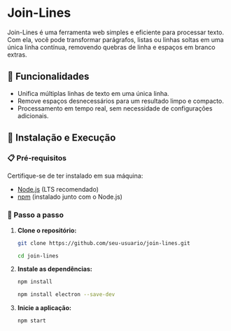 # Join-Lines

Join-Lines é uma ferramenta web simples e eficiente para processar texto. Com ela, você pode transformar parágrafos, listas ou linhas soltas em uma única linha contínua, removendo quebras de linha e espaços em branco extras.  

## 📌 Funcionalidades
- Unifica múltiplas linhas de texto em uma única linha.  
- Remove espaços desnecessários para um resultado limpo e compacto.  
- Processamento em tempo real, sem necessidade de configurações adicionais.  

## 🚀 Instalação e Execução  

### 📋 Pré-requisitos  
Certifique-se de ter instalado em sua máquina:  
- [Node.js](https://nodejs.org/) (LTS recomendado)  
- [npm](https://www.npmjs.com/) (instalado junto com o Node.js)  

### 🔧 Passo a passo  

1. **Clone o repositório:**  
   ```sh
   git clone https://github.com/seu-usuario/join-lines.git
   ```
   ```sh
   cd join-lines
   ```
2. **Instale as dependências:**
   ```sh
   npm install
   ```
   ```sh
   npm install electron --save-dev
   ```

3. **Inicie a aplicação:**
   ```sh
   npm start
   ```


